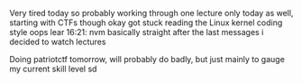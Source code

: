 Very tired today so probably working through one lecture only today as well, starting with CTFs though
okay got stuck reading the Linux kernel coding style oops
lear
16:21: nvm basically straight after the last messages i decided to watch lectures 

Doing patriotctf tomorrow, will probably do badly, but just mainly to gauge my current skill level
sd